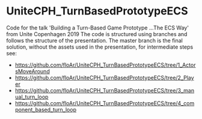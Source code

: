 # UniteCPH_TurnBasedPrototypeECS
Code for the talk 'Building a Turn-Based Game Prototype …The ECS Way' from Unite Copenhagen 2019
The code is structured using branches and follows the structure of the presentation.
The master branch is the final solution, without the assets used in the presentation, for intermediate steps see:
*  https://github.com/floAr/UniteCPH_TurnBasedPrototypeECS/tree/1_ActorsMoveAround
* https://github.com/floAr/UniteCPH_TurnBasedPrototypeECS/tree/2_Player
* https://github.com/floAr/UniteCPH_TurnBasedPrototypeECS/tree/3_manual_turn_loop
* https://github.com/floAr/UniteCPH_TurnBasedPrototypeECS/tree/4_component_based_turn_loop
